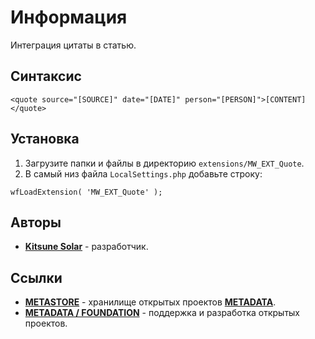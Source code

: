 # Информация

Интеграция цитаты в статью.

## Синтаксис

```
<quote source="[SOURCE]" date="[DATE]" person="[PERSON]">[CONTENT]</quote>
```

## Установка

1. Загрузите папки и файлы в директорию `extensions/MW_EXT_Quote`.
2. В самый низ файла `LocalSettings.php` добавьте строку:

```
wfLoadExtension( 'MW_EXT_Quote' );
```

## Авторы

- [**Kitsune Solar**](https://kitsune.solar/) - разработчик.

## Ссылки

- [**METASTORE**](https://metastore.pro/) - хранилище открытых проектов [**METADATA**](https://metadata.foundation/).
- [**METADATA / FOUNDATION**](https://metadata.foundation/) - поддержка и разработка открытых проектов.

